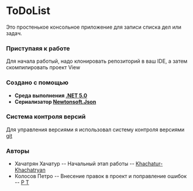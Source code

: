 # ToDoList
Это простенькое консольное приложение для записи списка дел или задач.
### Приступаяя к работе
Для начала работый, надо клонировать репозиторий в ваш IDE, а затем скомпилировать проект View
### Создано с помощью
* **Среда выполнения [.NET 5.0](https://ru.wikipedia.org/wiki/.NET_Framework)**
* **Сериализатор [Newtonsoft.Json](https://www.newtonsoft.com/json)**
### Система контроля версий
Для управления версиями я использовал систему контроля версиями [git](https://git-scm.com/)
### Авторы
* Хачатрян Хачатур -- Начальный этап работы -- [Khachatur-Khachatryan](https://github.com/Khachatur-Khachatryan)
* Колосов Петро -- Внесение правок в проект и поправление ошибок -- [P T](https://github.com/kolosovpetro)
